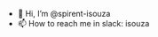 - 👋 Hi, I’m @spirent-isouza
- 📫 How to reach me in slack: isouza

<!---
spirent-isouza/spirent-isouza is a ✨ special ✨ repository because its `README.md` (this file) appears on your GitHub profile.
You can click the Preview link to take a look at your changes.
--->

